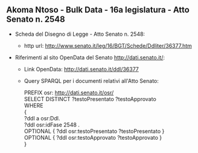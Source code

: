 ## Akoma Ntoso - Bulk Data - 16a legislatura - Atto Senato n. 2548 ##

* Scheda del Disegno di Legge - Atto Senato n. 2548:
	* http url: http://www.senato.it/leg/16/BGT/Schede/Ddliter/36377.htm

* Riferimenti al sito OpenData del Senato http://dati.senato.it/:
	* Link OpenData: http://dati.senato.it/ddl/36377
	* Query SPARQL per i documenti relativi all'Atto Senato:

        PREFIX osr: <http://dati.senato.it/osr/>  
		SELECT DISTINCT ?testoPresentato ?testoApprovato  
		WHERE  
		{  
		    ?ddl a osr:Ddl.  
		    ?ddl osr:idFase 2548 .  
		    OPTIONAL { ?ddl osr:testoPresentato ?testoPresentato }  
		    OPTIONAL { ?ddl osr:testoApprovato ?testoApprovato }  
		}
		